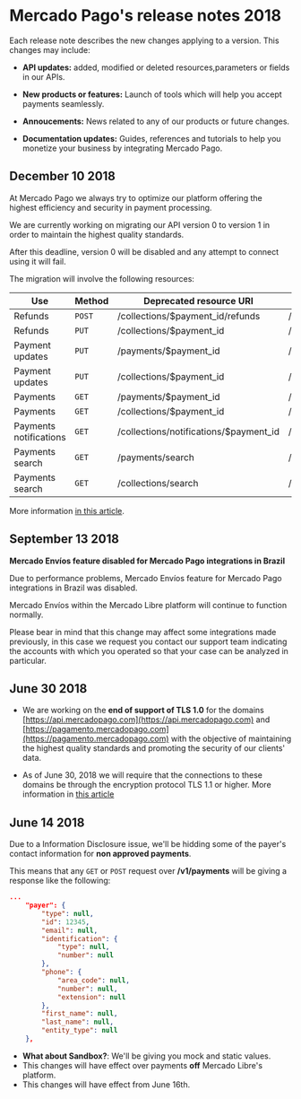 # Mercado Pago's release notes 2018


Each release note describes the new changes applying to a version. This changes may include:

- **API updates:** added, modified or deleted resources,parameters or fields in our APIs.

- **New products or features:** Launch of tools which will help you accept payments seamlessly.

- **Annoucements:** News related to any of our products or future changes.

- **Documentation updates:** Guides, references and tutorials to help you monetize your business by integrating Mercado Pago.

## December 10 2018

At Mercado Pago we always try to optimize our platform offering the highest efficiency and security in payment processing.

We are currently working on migrating our API version 0 to version 1 in order to maintain the highest quality standards.

After this deadline, version 0 will be disabled and any attempt to connect using it will fail.

The migration will involve the following resources:

| Use                     | Method | Deprecated resource URI                      | Equivalent resource URI              |
|-------------------------|--------|----------------------------------------|----------------------------------|
| Refunds            | `POST` | /collections/$payment_id/refunds       | /v1/payments/$payment_id/refunds |
| Refunds            | `PUT`  | /collections/$payment_id               | /v1/payments/$payment_id/        |
| Payment updates  | `PUT`  | /payments/$payment_id                  | /v1/payments/$payment_id/        |
| Payment updates  | `PUT`  | /collections/$payment_id               | /v1/payments/$payment_id/        |
| Payments                   | `GET`  | /payments/$payment_id                  | /v1/payments/$payment_id/        |
| Payments                   | `GET`  | /collections/$payment_id               | /v1/payments/$payment_id/        |
| Payments notifications | `GET`  | /collections/notifications/$payment_id | /v1/payments/$payment_id/        |
| Payments search       | `GET`  | /payments/search                       | /v1/payments/search              |
| Payments search       | `GET`  | /collections/search                    | /v1/payments/search              |

More information [in this article](/guides/localization/migrating-v0-v1.en.md).

## September 13 2018

**Mercado Envíos feature disabled for Mercado Pago integrations in Brazil**

Due to performance problems, Mercado Envíos feature for Mercado Pago integrations in Brazil was disabled.

Mercado Envíos within the Mercado Libre platform will continue to function normally.

Please bear in mind that this change may affect some integrations made previously, in this case we request you contact our support team indicating the accounts with which you operated so that your case can be analyzed in particular.

## June 30 2018

- We are working on the **end of support of TLS 1.0** for the domains [https://api.mercadopago.com](https://api.mercadopago.com) and [https://pagamento.mercadopago.com](https://pagamento.mercadopago.com) with the objective of maintaining the highest quality standards and promoting the security of our clients' data.

- As of June 30, 2018 we will require that the connections to these domains be through the encryption protocol TLS 1.1 or higher. More information in [this article](/guides/pci-compliant-merchants/disabling-tls-10.es.md)


## June 14 2018

Due to a Information Disclosure issue, we'll be hidding some of the payer's contact information for **non approved payments**.

This means that any `GET` or `POST` request over **/v1/payments**  will be giving a response like the following:

```json
...
    "payer": {
        "type": null,
        "id": 12345,
        "email": null,
        "identification": {
            "type": null,
            "number": null
        },
        "phone": {
            "area_code": null,
            "number": null,
            "extension": null
        },
        "first_name": null,
        "last_name": null,
        "entity_type": null
    },
```



- **What about Sandbox?**: We'll be giving you mock and static values.
- This changes will have effect over payments **off**  Mercado Libre's platform.
- This changes will have effect from June 16th.
